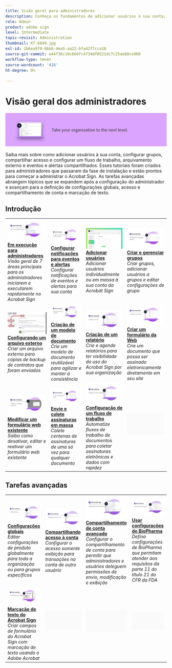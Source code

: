```yaml
---
title: Visão geral para administradores
description: Conheça os fundamentos de adicionar usuários à sua conta, configurar grupos, compartilhar acesso e configurar um fluxo de trabalho, arquivamento externo e eventos e alertas compartilhados
role: Admin
product: adobe sign
level: Intermediate
topic-revisit: Administration
thumbnail: KT-6849.jpg
exl-id: 1b6ea9f0-6bbb-4ea5-aa22-bfa42f7cca18
source-git-commit: e44f36c10c666fc4734df0521dc7c25ae60ce960
workflow-type: tm+mt
source-wordcount: '416'
ht-degree: 0%

---
```


# Visão geral dos administradores

![Imagem dos administradores do Sign](../assets/Hero-Admin.png)

Saiba mais sobre como adicionar usuários à sua conta, configurar grupos, compartilhar acesso e configurar um fluxo de trabalho, arquivamento externo e eventos e alertas compartilhados. Esses tutoriais foram criados para administradores que passaram da fase de instalação e estão prontos para começar a administrar o Acrobat Sign. As tarefas avançadas abrangem tópicos que se expandem após a configuração do administrador e avançam para a definição de configurações globais, acesso e compartilhamento de conta e marcação de texto.

## Introdução

<table style="table-layout:fixed">
<tr>
  <td>
    <a href="up-and-running-admin.md">
      <img alt="Em execução para administradores" src="../assets/Up-Running.png" />
    </a>
    <div>
    <a href="up-and-running-admin.md"><strong>Em execução para administradores</strong></a>
    </div>
    <em>Visão geral de 7 áreas principais para os administradores iniciarem e executarem rapidamente no Acrobat Sign</em>
    <br>
  </td>
  <td>
    <a href="set-up-shared-events-and-alert.md">
      <img alt="Configuração de eventos e alertas compartilhados" src="../assets/Notifications_1280.png" />
    </a>
    <div>
    <a href="set-up-shared-events-and-alert.md"><strong>Configurar notificações para eventos e alertas</strong></a>
    </div>
    <em>Configurar notificações de eventos e alertas para sua conta</em>
    <br>
  </td>
  <td>
    <a href="add-users-to-your-account.md">
      <img alt="Adicionando usuários" src="../assets/Adding-Users.png" />
    </a>
    <div>
    <a href="add-users-to-your-account.md"><strong>Adicionar usuários</strong></a>
    </div>
    <em>Adicionar usuários individualmente ou em massa à sua conta da Acrobat Sign</em>
    <br>
  </td>
  <td>
    <a href="create-and-manage-groups.md">
      <img alt="Criando e gerenciando grupos" src="../assets/Creating-Groups.png" />
    </a>
    <div>
    <a href="create-and-manage-groups.md"><strong>Criar e gerenciar grupos</strong></a>
    </div>
    <em>Criar grupos, adicionar usuários a grupos e editar configurações de grupo</em>
    <br>
  </td>
</tr>
<tr>
 <td>
    <a href="set-up-your-external-archive.md">
      <img alt="Configurando um arquivo externo" src="../assets/ExternalArchive.png" />
    </a>
    <div>
    <a href="set-up-your-external-archive.md"><strong>Configurando um arquivo externo</strong></a>
    </div>
    <em>Criar um arquivo externo para cópias de backup de contratos que foram enviados</em>
    <br>
  </td>
  <td>
    <a href="../sign-advanced-users/create-a-template.md">
      <img alt="Criação de um modelo de documento" src="../assets/Template.png" />
    </a>
    <div>
    <a href="../sign-advanced-users/create-a-template.md"><strong>Criação de um modelo de documento</strong></a>
    </div>
    <em>Crie um modelo de documento reutilizável para agilizar e manter a consistência</em>
    <br>
  </td>
  <td>
    <a href="create-a-report.md">
      <img alt="Criação de um relatório" src="../assets/Report.png" />
    </a>
    <div>
    <a href="create-a-report.md"><strong>Criação de um relatório</strong></a>
    </div>
    <em>Crie e agende relatórios para ter visibilidade do uso do Acrobat Sign por sua organização</em>
    <br>
  </td>
  <td>
    <a href="../sign-advanced-users/webform.md">
      <img alt="Criar um formulário da Web" src="../assets/Webform.png" />
    </a>
    <div>
    <a href="../sign-advanced-users/webform.md"><strong>Criar um formulário da Web</strong></a>
    </div>
    <em>Crie um documento que possa ser assinado eletronicamente diretamente em seu site</em>
    <br>
  </td>
</tr>
<tr>
  <td>
    <a href="../sign-advanced-users/modify-webform.md">
      <img alt="Modificar um formulário web existente" src="../assets/Modifywebform.png" />
    </a>
    <div>
    <a href="../sign-advanced-users/modify-webform.md"><strong>Modificar um formulário web existente</strong></a>
    </div>
    <em>Saiba como desativar, editar e reativar um formulário web existente</em>
    <br>
  </td>
  <td>
    <a href="../sign-advanced-users/megasign.md">
      <img alt="Envie e colete assinaturas em massa" src="../assets/Megasign.png" />
    </a>
    <div>
    <a href="../sign-advanced-users/megasign.md"><strong>Envie e colete assinaturas em massa</strong></a>
    </div>
    <em>Colete centenas de assinaturas de uma só vez para qualquer documento</em>
    <br>
  </td>
  <td>
    <a href="building-a-custom-workflow.md">
      <img alt="Configurando um Workflow" src="../assets/BuildingWorkflow.png" />
    </a>
    <div>
    <a href="building-a-custom-workflow.md"><strong>Configuração de um fluxo de trabalho</strong></a>
    </div>
    <em>Automatize fluxos de trabalho de documentos para coletar assinaturas eletrônicas e dados com rapidez</em>
    <br>
  </td>
  <td>
    <img alt="Espaçador" src="../assets/Grayspacer.png" />
    <div>
    <br>
  </td>
</tr>
</table>

## Tarefas avançadas

<table style="table-layout:fixed">
<tr>
  <td>
    <a href="learn-about-global-settings.md">
      <img alt="Configurações globais" src="../assets/GlobalSettings_1280.png">
    </a>
    <div>
    <a href="learn-about-global-settings.md"><strong>Configurações globais</strong></a>
    </div>
    <em>Editar configurações de produto globalmente para toda a organização ou para grupos específicos</em>
    <br>
  </td>
  <td>
    <a href="share-account-access.md">
      <img alt="Compartilhando acesso à conta" src="../assets/SharingAccess.png" />
    </a>  
    <div>
    <a href="share-account-access.md"><strong>Compartilhando acesso à conta</strong></a>
    </div>
    <em>Configurar o acesso somente exibição para transações na conta de outro usuário</em>
    <br>
  </td>
  <td>
    <a href="advanced-account-sharing.md">
      <img alt="Compartilhamento de conta avançado" src="../assets/AdvancedSharing_1280.png" />
    </a>
    <div>
    <a href="advanced-account-sharing.md"><strong>Compartilhamento de conta avançado</strong></a>
    </div>
    <em>Configurar o compartilhamento de conta para permitir que administradores e usuários deleguem permissões de envio, modificação e exibição</em>
    <br>
  </td>
  <td>
    <a href="use-bio-pharma-settings.md">
      <img alt="Usar configurações do BioPharma" src="../assets/Bio_1280.png" />
    </a>
    <div>
    <a href="use-bio-pharma-settings.md"><strong>Usar configurações do BioPharma</strong></a>
    </div>
    <em>Defina configurações de BioPharma que permitam atender aos requisitos da parte 11 do título 21 do CFR da FDA</em>
    <br>
  </td> 
</tr>
<tr>
   <td>
     <a href="../sign-advanced-users/adobe-sign-text-tagging.md">
      <img alt="Marcação de texto do Acrobat Sign" src="../assets/Text-Tagging.png" />
    </a>
    <div>
    <a href="../sign-advanced-users/adobe-sign-text-tagging.md"><strong>Marcação de texto do Acrobat Sign</strong></a>
    <div>
    <em>Criar campos de formulário do Acrobat Sign com marcação de texto usando o Adobe Acrobat</em>
    <br>
  </td>
  <td>
    <img alt="Espaçador" src="../assets/Grayspacer.png" />
    <div>
    <br>
  </td>
  <td>
    <img alt="Espaçador" src="../assets/Grayspacer.png" />
    <div>
    <br>
  </td>
  <td>
    <img alt="Espaçador" src="../assets/Grayspacer.png" />
    <div>
    <br>
  </td>
</tr>
</table>
